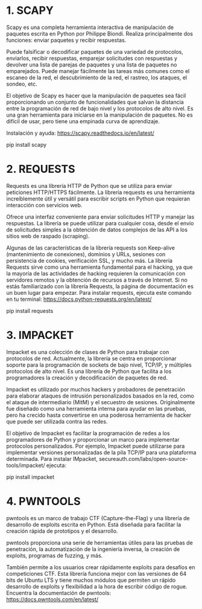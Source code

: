# 1. SCAPY
Scapy es una completa herramienta interactiva de manipulación de paquetes escrita en Python por Philippe Biondi. Realiza principalmente dos funciones: enviar paquetes y recibir respuestas.

Puede falsificar o decodificar paquetes de una variedad de protocolos, enviarlos, recibir respuestas, emparejar solicitudes con respuestas y devolver una lista de parejas de paquetes y una lista de paquetes no emparejados. Puede manejar fácilmente las tareas más comunes como el escaneo de la red, el descubrimiento de la red, el rastreo, los ataques, el sondeo, etc.

El objetivo de Scapy es hacer que la manipulación de paquetes sea fácil proporcionando un conjunto de funcionalidades que salvan la distancia entre la programación de red de bajo nivel y los protocolos de alto nivel. Es una gran herramienta para iniciarse en la manipulación de paquetes. No es difícil de usar, pero tiene una empinada curva de aprendizaje.

Instalación y ayuda: https://scapy.readthedocs.io/en/latest/

pip install scapy


# 2. REQUESTS
Requests es una librería HTTP de Python que se utiliza para enviar peticiones HTTP/HTTPS fácilmente. La librería requests es una herramienta increíblemente útil y versátil para escribir scripts en Python que requieran interacción con servicios web.

Ofrece una interfaz conveniente para enviar solicitudes HTTP y manejar las respuestas. La librería se puede utilizar para cualquier cosa, desde el envío de solicitudes simples a la obtención de datos complejos de las API a los sitios web de raspado (scraping).

Algunas de las características de la librería requests son Keep-alive (mantenimiento de conexiones), dominios y URLs, sesiones con persistencia de cookies, verificación SSL, y mucho más.
La librería Requests sirve como una herramienta fundamental para el hacking, ya que la mayoría de las actividades de hacking requieren la comunicación con servidores remotos y la obtención de recursos a través de Internet. Si no estás familiarizado con la librería Requests, la página de documentación es un buen lugar para empezar. Para instalar requests, ejecuta este comando en tu terminal: https://docs.python-requests.org/en/latest/

pip install requests

# 3. IMPACKET
Impacket es una colección de clases de Python para trabajar con protocolos de red. Actualmente, la librería se centra en proporcionar soporte para la programación de sockets de bajo nivel, TCP/IP, y múltiples protocolos de alto nivel. Es una librería de Python que facilita a los programadores la creación y decodificación de paquetes de red.

Impacket es utilizado por muchos hackers y probadores de penetración para elaborar ataques de intrusión personalizados basados en la red, como el ataque de intermediario (MitM) y el secuestro de sesiones. Originalmente fue diseñado como una herramienta interna para ayudar en las pruebas, pero ha crecido hasta convertirse en una poderosa herramienta de hacker que puede ser utilizada contra las redes.

El objetivo de Impacket es facilitar la programación de redes a los programadores de Python y proporcionar un marco para implementar protocolos personalizados. Por ejemplo, Impacket puede utilizarse para implementar versiones personalizadas de la pila TCP/IP para una plataforma determinada. Para instalar IMpacket, secureauth.com/labs/open-source-tools/impacket/ ejecuta:

pip install impacket

# 4. PWNTOOLS
pwntools es un marco de trabajo CTF (Capture-the-Flag) y una librería de desarrollo de exploits escrita en Python. Está diseñada para facilitar la creación rápida de prototipos y el desarrollo.

pwntools proporciona una serie de herramientas útiles para las pruebas de penetración, la automatización de la ingeniería inversa, la creación de exploits, programas de fuzzing, y más.

También permite a los usuarios crear rápidamente exploits para desafíos en competiciones CTF. Esta librería funciona mejor con las versiones de 64 bits de Ubuntu LTS y tiene muchos módulos que permiten un rápido desarrollo de exploits y flexibilidad a la hora de escribir código de rogue.
Encuentra la documentación de pwntools: https://docs.pwntools.com/en/latest/



